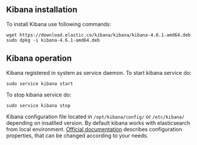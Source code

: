 ## Kibana installation
To install Kibana use following commands:
```
wget https://download.elastic.co/kibana/kibana/kibana-4.6.1-amd64.deb
sudo dpkg -i kibana-4.6.1-amd64.deb
```
## Kibana operation
Kibana registered in system as service daemon. To start kibana service do:
```
sudo service kibana start
```
To stop kibana service do:
```
sudo service kibana stop
```
Kibana configuration file located in `/opt/kibana/config/` or `/etc/kibana/` depending on insatlled version. By default kibana works with elasticsearch from local environment. [Official documentation](https://www.elastic.co/guide/en/kibana/current/settings.html) describes configuration properties, that can be changed according to your needs.
